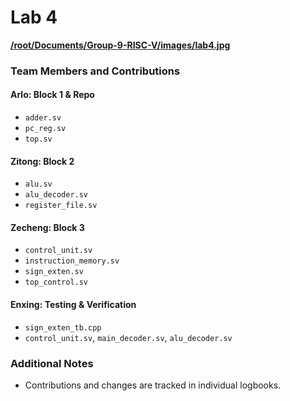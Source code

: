 # Lab 4

**[/root/Documents/Group-9-RISC-V/images/lab4.jpg](https://github.com/arlo-wang/Group-9-RISC-V/blob/main/images/lab4.jpg)**

### Team Members and Contributions

#### Arlo: Block 1 & Repo
- `adder.sv`
- `pc_reg.sv`
- `top.sv`

#### Zitong: Block 2
- `alu.sv`
- `alu_decoder.sv`
- `register_file.sv`

#### Zecheng: Block 3
- `control_unit.sv`
- `instruction_memory.sv`
- `sign_exten.sv`
- `top_control.sv`

#### Enxing: Testing & Verification
- `sign_exten_tb.cpp`
- `control_unit.sv`, `main_decoder.sv`, `alu_decoder.sv`

### Additional Notes
- Contributions and changes are tracked in individual logbooks.
